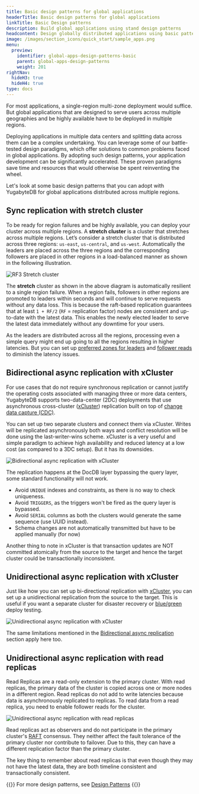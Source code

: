 ```yaml
---
title: Basic design patterns for global applications
headerTitle: Basic design patterns for global applications
linkTitle: Basic Design patterns
description: Build global applications using stand design patterns
headcontent: Design globally distributed applications using basic patterns
image: /images/section_icons/quick_start/sample_apps.png
menu:
  preview:
    identifier: global-apps-design-patterns-basic
    parent: global-apps-design-patterns
    weight: 201
rightNav:
  hideH3: true
  hideH4: true
type: docs
---
```

<!--
Stretch cluster with sync replication
Unidirectional async replication (transaction and non transactional)
Bidirectional async replication
Read replicas
-->

For most applications, a single-region multi-zone deployment would suffice. But global applications that are designed to serve users across multiple geographies and be highly available have to be deployed in multiple regions.

Deploying applications in multiple data centers and splitting data across them can be a complex undertaking. You can leverage some of our battle-tested design paradigms, which offer solutions to common problems faced in global applications. By adopting such design patterns, your application development can be significantly accelerated. These proven paradigms save time and resources that would otherwise be spent reinventing the wheel.

Let's look at some basic design patterns that you can adopt with YugabyteDB for global applications distributed across multiple regions.

## Sync replication with stretch cluster

To be ready for region failures and be highly available, you can deploy your cluster across multiple regions. A **stretch cluster** is a cluster that stretches across multiple regions. Let’s consider a stretch cluster that is distributed across three regions: `us-east`, `us-central`, and `us-west`. Automatically the leaders are placed across the three regions and the corresponding followers are placed in other regions in a load-balanced manner as shown in the following illustration.

![RF3 Stretch cluster](/images/develop/global-apps/rf3-stretch.png)

The **stretch** cluster as shown in the above diagram is automatically resilient to a single region failure. When a region fails, followers in other regions are promoted to leaders within seconds and will continue to serve requests without any data loss. This is because the raft-based replication guarantees that at least `1 + RF/2` (`RF` = replication factor) nodes are consistent and up-to-date with the latest data. This enables the newly elected leader to serve the latest data immediately without any downtime for your users.

As the leaders are distributed across all the regions, processing even a simple query might end up going to all the regions resulting in higher latencies. But you can set up [preferred zones for leaders](../global-performance#reducing-latency-with-preferred-leaders) and [follower reads](../global-performance#reducing-read-latency-with-follower-reads) to diminish the latency issues.


## Bidirectional async replication with xCluster

For use cases that do not require synchronous replication or cannot justify the operating costs associated with managing three or more data centers, YugabyteDB supports two-data-center (2DC) deployments that use asynchronous cross-cluster ([xCluster](../../../architecture/docdb-replication/async-replication)) replication built on top of [change data capture (CDC)](../../../architecture/docdb-replication/change-data-capture).

You can set up two separate clusters and connect them via xCluster. Writes will be replicated asynchronously both ways and conflict resolution will be done using the last-writer-wins scheme. xCluster is a very useful and simple paradigm to achieve high availability and reduced latency at a low cost (as compared to a 3DC setup). But it has its downsides.

![Bidirectional async replication with xCluster](/images/develop/global-apps/xcluster-twoway.png)

The replication happens at the DocDB layer bypassing the query layer, some standard functionality will not work.

- Avoid `UNIQUE` indexes and constraints, as there is no way to check uniqueness.
- Avoid `TRIGGERS`, as the triggers won't be fired as the query layer is bypassed.
- Avoid `SERIAL` columns as both the clusters would generate the same sequence (use UUID instead).
- Schema changes are not automatically transmitted but have to be applied manually (for now)

Another thing to note in xCluster is that transaction updates are NOT committed atomically from the source to the target and hence the target cluster could be transactionally inconsistent.

## Unidirectional async replication with xCluster

Just like how you can set up bi-directional replication with [xCluster](../../../architecture/docdb-replication/async-replication), you can set up a unidirectional replication from the source to the target. This is useful if you want a separate cluster for disaster recovery or [blue/green](https://en.wikipedia.org/wiki/Blue-green_deployment) deploy testing. 

![Unidirectional async replication with xCluster](/images/develop/global-apps/xcluster-oneway.png)

The same limitations mentioned in the [Bidirectional async replication](#bidirectional-async-replication-with-xcluster) section apply here too.

## Unidirectional async replication with read replicas

Read Replicas are a read-only extension to the primary cluster. With read replicas, the primary data of the cluster is copied across one or more nodes in a different region. Read replicas do not add to write latencies because data is asynchronously replicated to replicas. To read data from a read replica, you need to enable follower reads for the cluster.

![Unidirectional async replication with read replicas](/images/develop/global-apps/read-replica.png)

Read replicas act as observers and do not participate in the primary cluster's [RAFT](../../../architecture/docdb-replication/replication) consensus. They neither affect the fault tolerance of the primary cluster nor contribute to failover. Due to this, they can have a different replication factor than the primary cluster.

The key thing to remember about read replicas is that even though they may not have the latest data, they are both timeline consistent and transactionally consistent.

{{<tip>}}
For more design patterns, see  [Design Patterns](../../../../explore/transactions/isolation-levels/)
{{</tip>}}


